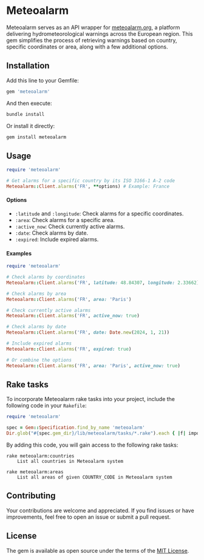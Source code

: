 # Meteoalarm

Meteoalarm serves as an API wrapper for [meteoalarm.org](https://meteoalarm.org/en/live/), a platform delivering hydrometeorological warnings across the European region. This gem simplifies the process of retrieving warnings based on country, specific coordinates or area, along with a few additional options.

## Installation

Add this line to your Gemfile:

```ruby
gem 'meteoalarm'
```

And then execute:

```bash
bundle install
```

Or install it directly:

```bash
gem install meteoalarm
```

## Usage

```ruby
require 'meteoalarm'

# Get alarms for a specific country by its ISO 3166-1 A-2 code
Meteoalarm::Client.alarms('FR', **options) # Example: France
```

#### Options

- `:latitude` and `:longitude`: Check alarms for a specific coordinates.
- `:area`: Check alarms for a specific area.
- `:active_now`: Check currently active alarms.
- `:date`: Check alarms by date.
- `:expired`: Include expired alarms.

#### Examples

```ruby
require 'meteoalarm'

# Check alarms by coordinates
Meteoalarm::Client.alarms('FR', latitude: 48.84307, longitude: 2.33662)

# Check alarms by area
Meteoalarm::Client.alarms('FR', area: 'Paris')

# Check currently active alarms
Meteoalarm::Client.alarms('FR', active_now: true)

# Check alarms by date
Meteoalarm::Client.alarms('FR', date: Date.new(2024, 1, 21))

# Include expired alarms
Meteoalarm::Client.alarms('FR', expired: true)

# Or combine the options
Meteoalarm::Client.alarms('FR', area: 'Paris', active_now: true)
```

## Rake tasks

To incorporate Meteoalarm rake tasks into your project, include the following code in your `Rakefile`:
```ruby
require 'meteoalarm'

spec = Gem::Specification.find_by_name 'meteoalarm'
Dir.glob("#{spec.gem_dir}/lib/meteoalarm/tasks/*.rake").each { |f| import f }
```
By adding this code, you will gain access to the following rake tasks:
```
rake meteoalarm:countries
    List all countries in Meteoalarm system

rake meteoalarm:areas
    List all areas of given COUNTRY_CODE in Meteoalarm system
```

## Contributing

Your contributions are welcome and appreciated. If you find issues or have improvements, feel free to open an issue or submit a pull request.

## License

The gem is available as open source under the terms of the [MIT License](LICENSE.txt).
